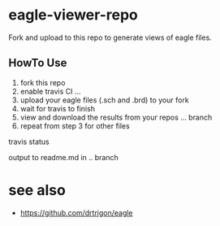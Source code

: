 # eagle-viewer-repo
Fork and upload to this repo to generate views of eagle files.

## HowTo Use
1. fork this repo
2. enable travis CI ...
3. upload your eagle files (.sch and .brd) to your fork
4. wait for travis to finish
5. view and download the results from your repos ... branch
6. repeat from step 3 for other files

travis status

output to readme.md in .. branch

# see also
* https://github.com/drtrigon/eagle
